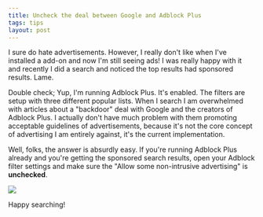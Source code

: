```yaml
---
title: Uncheck the deal between Google and Adblock Plus
tags: tips
layout: post
---
```


I sure do hate advertisements. However, I really don't like when I've
installed a add-on and now I'm still seeing ads! I was really happy
with it and recently I did a search and noticed the top results had
sponsored results. Lame.

Double check; Yup, I'm running Adblock Plus. It's enabled. The filters
are setup with three different popular lists. When I search I am overwhelmed
with articles about a "backdoor" deal with Google and the creators of
Adblock Plus. I actually don't have much problem with them promoting acceptable
guidelines of advertisements, because it's not the core concept of advertising I
am entirely against, it's the current implementation.

Well, folks, the answer is absurdly easy. If you're running Adblock Plus already
and you're getting the sponsored search results, open your Adblock filter settings
and make sure the "Allow some non-intrusive advertising" is **unchecked**.

![](http://i.imgur.com/4mwPEsD.png)

Happy searching!

